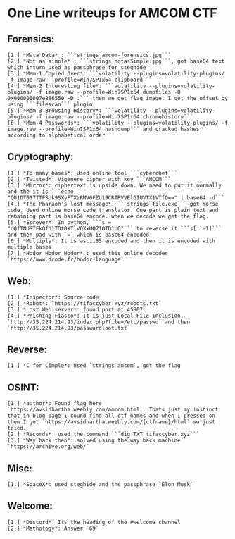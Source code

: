 # One Line writeups for AMCOM CTF

## Forensics:

	[1.] *Meta Data* : ```strings amcom-forensics.jpg```
	[2.] *Not as simple* : ```strings notasSimple.jpg```, got base64 text which inturn used as passphrase for steghide
	[3.] *Mem-1 Copied Over*: ```volatility --plugins=volatility-plugins/ -f image.raw --profile=Win7SP1x64 clipboard```
	[4.] *Mem-2 Interesting file*: ```volatility --plugins=volatility-plugins/ -f image.raw --profile=Win7SP1x64 dumpfiles -Q 0x000000007e286550 -D .``` then we get flag image. I got the offset by using ```filescan``` plugin
	[5.] *Mem-3 Browsing History*: ```volatility --plugins=volatility-plugins/ -f image.raw --profile=Win7SP1x64 chromehistory```
	[6.] *Mem-4 Passwords*: ```volatility --plugins=volatility-plugins/ -f image.raw --profile=Win7SP1x64 hashdump``` and cracked hashes according to alphabetical order

## Cryptography:
	[1.] *To many bases*: Used online tool ```cyberchef```
	[2.] *Twisted*: Vigenere cipher with key ```AMCOM```
	[3.] *Mirror*: ciphertext is upside down. We need to put it normally and the it is ```echo "QU1DT017TTFSUk9SXyFTXzRMV0FZU19CRTRVVElGIUVTX1VTfQ==" | base64 -d```
	[4.] *The Pharaoh's lost message*: ```strings file.exe``` got morse code. Used online morse code translator. One part is plain text and remaining part is base64 encode. when we decode we get the flag.
	[5.] *Esrever*: In python, ```s = "oQfTNUSTFkQfd1TOt0XTlVQXxUQ710TD1UQ"``` to reverse it ```s[::-1]``` and then pad with `=` which is base64 encoded
	[6.] *Multiply*: It is ascii85 encoded and then it is encoded with multiple bases.
	[7.] *Hodor Hodor Hodor* : used this online decoder `https://www.dcode.fr/hodor-language`
## Web:
	[1.] *Inspector*: Source code
	[2.] *Robot*: `https://tifaccyber.xyz/robots.txt`
	[3.] *Lost Web server*: found port at 45807
	[4.] *Phishing Fiasco*: It is just Local File Inclusion. `http://35.224.214.93/index.php?file=/etc/passwd` and then `http://35.224.214.93/passwordloot.txt`

## Reverse:
	[1.] *C for Cimple*: Used `strings ancom`, got the flag

## OSINT:
	[1,] *author*: Found flag here `https://avsidhartha.weebly.com/amcom.html`. Thats just my instinct that in blog page I cound find all ctf names and when I pressed on them I got `https://avsidhartha.weebly.com/{ctfname}/html` so just tried.	
	[2.] *Records*: used the command ```dig TXT tifaccyber.xyz```
	[3.] *Way back then*: solved using the way back machine `https://archive.org/web/`
## Misc:
	[1.] *SpaceX*: used steghide and the passphrase `Elon Musk`

## Welcome:
	[1.] *Discord*: Its the heading of the #welcome channel
	[2.] *Mathology*: Answer `69`
